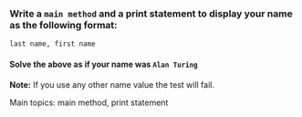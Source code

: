 ### Write a **`main method`** and a print statement to display your name as the following format:

```
last name, first name
```

#### Solve the above as if your name was **`Alan Turing`**

**Note:** If you use any other name value the test will fail.

Main topics: main method, print statement
